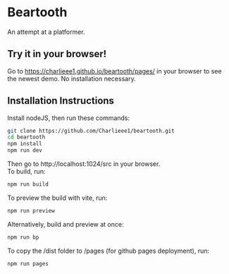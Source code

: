# Beartooth
An attempt at a platformer.

## Try it in your browser!
Go to https://charlieee1.github.io/beartooth/pages/ in your browser to see the newest demo. No installation necessary.

## Installation Instructions
Install nodeJS, then run these commands:
```bash
git clone https://github.com/Charlieee1/beartooth.git
cd beartooth
npm install
npm run dev
```
Then go to http://localhost:1024/src in your browser.  
To build, run:
```bash
npm run build
```
To preview the build with vite, run:
```bash
npm run preview
```
Alternatively, build and preview at once:
```bash
npm run bp
```
To copy the /dist folder to /pages (for github pages deployment), run:
```bash
npm run pages
```
